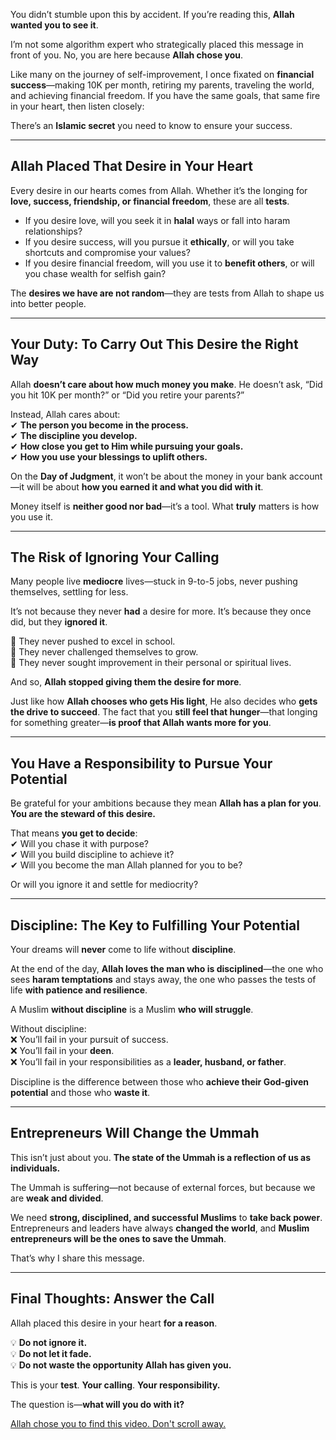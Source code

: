 You didn’t stumble upon this by accident. If you’re reading this, **Allah wanted you to see it**.

I’m not some algorithm expert who strategically placed this message in front of you. No, you are here because **Allah chose you**.

Like many on the journey of self-improvement, I once fixated on **financial success**—making 10K per month, retiring my parents, traveling the world, and achieving financial freedom. If you have the same goals, that same fire in your heart, then listen closely:

There’s an **Islamic secret** you need to know to ensure your success.

---

## **Allah Placed That Desire in Your Heart**

Every desire in our hearts comes from Allah. Whether it’s the longing for **love, success, friendship, or financial freedom**, these are all **tests**.

- If you desire love, will you seek it in **halal** ways or fall into haram relationships?
- If you desire success, will you pursue it **ethically**, or will you take shortcuts and compromise your values?
- If you desire financial freedom, will you use it to **benefit others**, or will you chase wealth for selfish gain?

The **desires we have are not random**—they are tests from Allah to shape us into better people.

---

## **Your Duty: To Carry Out This Desire the Right Way**

Allah **doesn’t care about how much money you make**. He doesn’t ask, “Did you hit 10K per month?” or “Did you retire your parents?”

Instead, Allah cares about:  
✔ **The person you become in the process.**  
✔ **The discipline you develop.**  
✔ **How close you get to Him while pursuing your goals.**  
✔ **How you use your blessings to uplift others.**

On the **Day of Judgment**, it won’t be about the money in your bank account—it will be about **how you earned it and what you did with it**.

Money itself is **neither good nor bad**—it’s a tool. What **truly** matters is how you use it.

---

## **The Risk of Ignoring Your Calling**

Many people live **mediocre** lives—stuck in 9-to-5 jobs, never pushing themselves, settling for less.

It’s not because they never **had** a desire for more. It’s because they once did, but they **ignored it**.

🔴 They never pushed to excel in school.  
🔴 They never challenged themselves to grow.  
🔴 They never sought improvement in their personal or spiritual lives.

And so, **Allah stopped giving them the desire for more**.

Just like how **Allah chooses who gets His light**, He also decides who **gets the drive to succeed**. The fact that you **still feel that hunger**—that longing for something greater—**is proof that Allah wants more for you**.

---

## **You Have a Responsibility to Pursue Your Potential**

Be grateful for your ambitions because they mean **Allah has a plan for you**. **You are the steward of this desire.**

That means **you get to decide**:  
✔ Will you chase it with purpose?  
✔ Will you build discipline to achieve it?  
✔ Will you become the man Allah planned for you to be?

Or will you ignore it and settle for mediocrity?

---

## **Discipline: The Key to Fulfilling Your Potential**

Your dreams will **never** come to life without **discipline**.

At the end of the day, **Allah loves the man who is disciplined**—the one who sees **haram temptations** and stays away, the one who passes the tests of life **with patience and resilience**.

A Muslim **without discipline** is a Muslim **who will struggle**.

Without discipline:  
❌ You’ll fail in your pursuit of success.  
❌ You’ll fail in your **deen**.  
❌ You’ll fail in your responsibilities as a **leader, husband, or father**.

Discipline is the difference between those who **achieve their God-given potential** and those who **waste it**.

---

## **Entrepreneurs Will Change the Ummah**

This isn’t just about you. **The state of the Ummah is a reflection of us as individuals.**

The Ummah is suffering—not because of external forces, but because we are **weak and divided**.

We need **strong, disciplined, and successful Muslims** to **take back power**. Entrepreneurs and leaders have always **changed the world**, and **Muslim entrepreneurs will be the ones to save the Ummah**.

That’s why I share this message.

---

## **Final Thoughts: Answer the Call**

Allah placed this desire in your heart **for a reason**.

💡 **Do not ignore it.**  
💡 **Do not let it fade.**  
💡 **Do not waste the opportunity Allah has given you.**

This is your **test**. **Your calling**. **Your responsibility.**

The question is—**what will you do with it?**

[Allah chose you to find this video. Don't scroll away.](https://www.youtube.com/watch?v=pr0t-HbfCpo&ab_channel=FediLecamus)